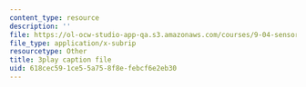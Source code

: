 ```yaml
---
content_type: resource
description: ''
file: https://ol-ocw-studio-app-qa.s3.amazonaws.com/courses/9-04-sensory-systems-fall-2013/618cec591ce55a758f8efebcf6e2eb30_M2KHrh_fCHE.vtt
file_type: application/x-subrip
resourcetype: Other
title: 3play caption file
uid: 618cec59-1ce5-5a75-8f8e-febcf6e2eb30
---
```

